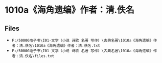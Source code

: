 # 1010a《海角遗编》作者：清.佚名

## Files

- `F:/5000G电子书\I01-文学（小说 诗歌 名著 写作）\古典名著\1010a《海角遗编》作者：清.佚名\1010a《海角遗编》作者：清.佚名.txt`
- `F:/5000G电子书\I01-文学（小说 诗歌 名著 写作）\古典名著\1010a《海角遗编》作者：清.佚名\files.txt`
